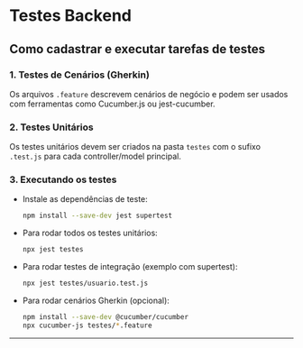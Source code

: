 # Testes Backend

## Como cadastrar e executar tarefas de testes

### 1. Testes de Cenários (Gherkin)
Os arquivos `.feature` descrevem cenários de negócio e podem ser usados com ferramentas como Cucumber.js ou jest-cucumber.

### 2. Testes Unitários
Os testes unitários devem ser criados na pasta `testes` com o sufixo `.test.js` para cada controller/model principal.

### 3. Executando os testes

- Instale as dependências de teste:
  ```bash
  npm install --save-dev jest supertest
  ```
- Para rodar todos os testes unitários:
  ```bash
  npx jest testes
  ```
- Para rodar testes de integração (exemplo com supertest):
  ```bash
  npx jest testes/usuario.test.js
  ```
- Para rodar cenários Gherkin (opcional):
  ```bash
  npm install --save-dev @cucumber/cucumber
  npx cucumber-js testes/*.feature
  ```

--- 